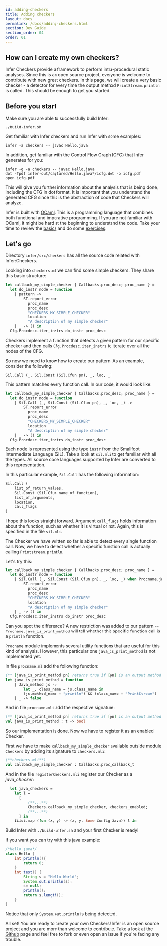 ```yaml
---
id: adding-checkers
title: Adding checkers
layout: docs
permalink: /docs/adding-checkers.html
section: Dev Guide
section_order: 04
order: 01
---
```


## How can I create my own checkers?

Infer Checkers provide a framework to perform intra-procedural static analyses.
Since this is an open source project, everyone is welcome to contribute with new great checkers.
In this page, we will create a very basic checker - a detector for every time the output method ```PrintStream.println``` is called.
This should be enough to get you started.

## Before you start

Make sure you are able to successfully build Infer:

```
./build-infer.sh
```

Get familiar with Infer checkers and run Infer with some examples:

```
infer -a checkers -- javac Hello.java
```

In addition, get familiar with the Control Flow Graph (CFG) that Infer generates for you:

```
infer -g -a checkers -- javac Hello.java
dot -Tpdf infer-out/captured/Hello.java*/icfg.dot -o icfg.pdf
open icfg.pdf
```
This will give you further information about the analysis that is being done, including the CFG in dot format.
It is important that you understand the generated CFG since this is the abstraction of code that Checkers will analyze.

Infer is built with [OCaml](https://ocaml.org).
This is a programming language that combines both functional and imperative programming.
If you are not familiar with OCaml, it might be hard at the beginning to understand the code.
Take your time to review the [basics](https://ocaml.org/learn/tutorials/basics.html) and do some [exercises](https://ocaml.org/learn/tutorials/99problems.html). 


## Let's go

Directory ```infer/src/checkers``` has all the source code related with Infer:Checkers.

Looking into ```checkers.ml``` we can find some simple checkers.
They share this basic structure:

```ocaml
let callback_my_simple_checker { Callbacks.proc_desc; proc_name } =
  let do_instr node = function
    | pattern ->
        ST.report_error
          proc_name
          proc_desc
          "CHECKERS_MY_SIMPLE_CHECKER"
          location
          "A description of my simple checker"
    | _ -> () in
  Cfg.Procdesc.iter_instrs do_instr proc_desc

```

Checkers implement a function that detects a given pattern for our specific checker and then calls ```Cfg.Procdesc.iter_instrs``` to iterate over all the nodes of the CFG.

So now we need to know how to create our pattern.
As an example, consider the following:

```ocaml
Sil.Call (_, Sil.Const (Sil.Cfun pn), _, loc, _)
```

This pattern matches every function call. In our code, it would look like:

```ocaml
let callback_my_simple_checker { Callbacks.proc_desc; proc_name } =
  let do_instr node = function
    | Sil.Call (_, Sil.Const (Sil.Cfun pn), _, loc, _) ->
        ST.report_error
          proc_name
          proc_desc
          "CHECKERS_MY_SIMPLE_CHECKER"
          location
          "A description of my simple checker"
    | _ -> () in
  Cfg.Procdesc.iter_instrs do_instr proc_desc

```

Each node is represented using the type ```instr``` from the Smallfoot Intermediate Language (SIL). Take a look at ```sil.mli``` to get familiar with all the types. All source code languages supported by Infer are converted to this representation.

In this particular example, `Sil.Call` has the following information:

```ocaml
Sil.Call (
	list_of_return_values,
	Sil.Const (Sil.Cfun name_of_function),
	list_of_arguments,
	location,
	call_flags
)
```

I hope this looks straight forward. Argument ```call_flags``` holds information about the function, such as whether it is virtual or not. Again, this is specified in the file ```sil.mli```.

The Checker we have written so far is able to detect every single function call. Now, we have to detect whether a specific function call is actually calling ```Printstream.println```.

Let's try this:

```ocaml
let callback_my_simple_checker { Callbacks.proc_desc; proc_name } =
  let do_instr node = function
    | Sil.Call (_, Sil.Const (Sil.Cfun pn), _, loc, _) when Procname.java_is_print_method pn->
        ST.report_error
          proc_name
          proc_desc
          "CHECKERS_MY_SIMPLE_CHECKER"
          location
          "A description of my simple checker"
    | _ -> () in
  Cfg.Procdesc.iter_instrs do_instr proc_desc

```

Can you spot the difference? A new restriction was added to our pattern -- ```Procname.java_is_print_method``` will tell whether this specific function call is a ```println``` function.

```Procname``` module implements several utility functions that are useful for this kind of analysis. However, this particular one ```java_is_print_method``` is not implemented yet.

In file ```procname.ml``` add the following function:

```ocaml
(** [java_is_print_method pn] returns true if [pn] is an output method **)
let java_is_print_method = function
	| Java_method js ->
		let _, class_name = js.class_name in
		(js.method_name = "println") && (class_name = "PrintStream")
	| _ -> false
```

And in file ```procname.mli``` add the respective signature:

```ocaml
(** [java_is_print_method pn] returns true if [pn] is an output method **)
val java_is_print_method : t -> bool
```

So our implementation is done. 
Now we have to register it as an enabled Checker.

First we have to make ```callback_my_simple_checker``` available outside module ```Checkers``` by adding its signature to ```checkers.mli```:

```ocaml
(**checkers.mli**)
val callback_my_simple_checker : Callbacks.proc_callback_t
```

And in the file ```registerCheckers.mli``` register our Checker as a _java\_checker_:

```ocaml
  let java_checkers =
    let l =
      [
		  (**...**)
		  Checkers.callback_my_simple_checker, checkers_enabled;
		  (**...**)
      ] in
    IList.map (fun (x, y) -> (x, y, Some Config.Java)) l in

```

Build Infer with ```./build-infer.sh``` and your first Checker is ready!

If you want you can try with this java example:

```java
/*Hello.java*/
class Hello {
	int println(){
		return 0;
	}
	int test() {
		String s = "Hello World";
		System.out.println(s);
		s= null;
		println();
		return s.length();
	}
}	
```

Notice that only ```System.out.println``` is being detected.

All set! You are ready to create your own Checkers!
Infer is an open source project and you are more than welcome to contribute. Take a look at the  [Github](https://github.com/facebook/infer/) page and feel free to fork or even open an issue if you're facing any trouble.

